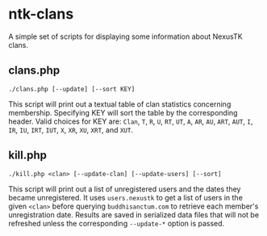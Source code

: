 ntk-clans
============
A simple set of scripts for displaying some information about NexusTK clans.

clans.php
---------

    ./clans.php [--update] [--sort KEY]

This script will print out a textual table of clan statistics concerning membership. Specifying KEY will sort the table by the corresponding header. Valid choices for KEY are:
`Clan`, `T`, `R`, `U`, `RT`, `UT`, `A`, `AR`, `AU`, `ART`, `AUT`, `I`, `IR`, `IU`, `IRT`, `IUT`, `X`, `XR`, `XU`, `XRT`, and `XUT`.

kill.php
--------

    ./kill.php <clan> [--update-clan] [--update-users] [--sort]

This script will print out a list of unregistered users and the dates they became unregistered. It uses `users.nexustk` to get a list of users in the given `<clan>` before querying `buddhisanctum.com` to retrieve each member's unregistration date. Results are saved in serialized data files that will not be refreshed unless the corresponding `--update-*` option is passed.
